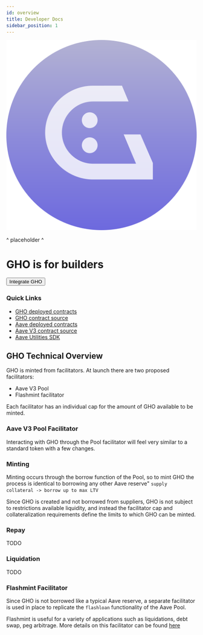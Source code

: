 ```yaml
---
id: overview
title: Developer Docs
sidebar_position: 1
---
```


![GHO Builders](../assets/gho.svg)

<p>^ placeholder ^</p>

<h1 className="text--center">GHO is for builders</h1>

<a href="/developer-docs/integrate-gho">
    <button className="clickable-button">Integrate GHO</button>
</a>

### Quick Links

- <a className="links-list" href="/gho-contracts/overview">GHO deployed contracts</a>
- <a className="links-list" href="https://github.com/aave/gho">GHO contract source</a>
- <a className="links-list" href="https://docs.aave.com/developers/deployed-contracts/deployed-contracts">Aave deployed contracts</a>
- <a className="links-list" href="https://github.com/aave/aave-v3-core">Aave V3 contract source</a>
- <a className="links-list" href="https://github.com/aave/aave-utilities">Aave Utilities SDK</a>

## GHO Technical Overview

GHO is minted from facilitators. At launch there are two proposed facilitators:

- Aave V3 Pool
- Flashmint facilitator

Each facilitator has an individual cap for the amount of GHO available to be minted.

### Aave V3 Pool Facilitator

Interacting with GHO through the Pool facilitator will feel very similar to a standard token with a few changes.

### Minting

Minting occurs through the borrow function of the Pool, so to mint GHO the process is identical to borrowing any other Aave reserve"
`supply collateral -> borrow up to max LTV`

Since GHO is created and not borrowed from suppliers, GHO is not subject to restrictions available liquidity, and instead the facilitator cap and collateralization requirements define the limits to which GHO can be minted.

### Repay

TODO

### Liquidation

TODO

### Flashmint Facilitator

Since GHO is not borrowed like a typical Aave reserve, a separate facilitator is used in place to replicate the `flashloan` functionality of the Aave Pool.

Flashmint is useful for a variety of applications such as liquidations, debt swap, peg arbitrage. More details on this facilitator can be found [here](./flashmint-facilitator/GhoFlashMinter.md)
